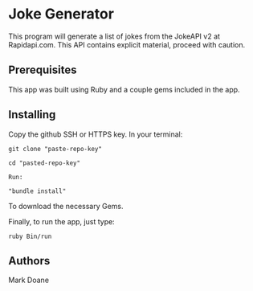 # Joke Generator

 This program will generate a list of jokes from the JokeAPI v2 at Rapidapi.com. This API contains explicit material, proceed with caution.

## Prerequisites

 This app was built using Ruby and a couple gems included in the app.

## Installing

 Copy the github SSH or HTTPS key.
 In your terminal:

    git clone "paste-repo-key"
    
    cd "pasted-repo-key"

    Run:

    "bundle install"

To download the necessary Gems.

Finally, to run the app, just type:
    
    ruby Bin/run

## Authors
Mark Doane
